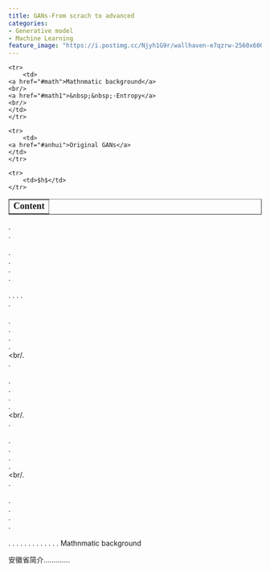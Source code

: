 ```yaml
---
title: GANs-From scrach to advanced
categories:
- Generative model
- Machine Learning
feature_image: "https://i.postimg.cc/Njyh1G9r/wallhaven-e7qzrw-2560x600.png"
---
```

<head>
    <script src="https://cdn.mathjax.org/mathjax/latest/MathJax.js?config=TeX-AMS-MML_HTMLorMML" type="text/javascript"></script>
    <script type="text/x-mathjax-config">
        MathJax.Hub.Config({
            tex2jax: {
            skipTags: ['script', 'noscript', 'style', 'textarea', 'pre'],
            inlineMath: [['$','$']]
            }
        });
    </script>
</head>


<table border="1">
    <tr>
        <td><font face="黑体" size=4><b>Content</b></font></td>
    </tr>

    <tr>
        <td>
	<a href="#math">Mathnmatic background</a>
	<br/>
	<a href="#math1">&nbsp;&nbsp;·Entropy</a>
	<br/>
	</td>
    </tr>

    <tr>
        <td>
	<a href="#anhui">Original GANs</a>
	</td>
    </tr>

    <tr>
        <td>$h$</td>
    </tr>
  
</table>


.<br/>
.<br/><br/>
.<br/>
.<br/>
.<br/>
.<br/><br/>
.
.
.
.<br/>
.<br/><br/>
.<br/>
.<br/>
.<br/>
.<br/><br/.<br/>
.<br/><br/>
.<br/>
.<br/>
.<br/>
.<br/><br/.<br/>
.<br/><br/>
.<br/>
.<br/>
.<br/>
.<br/><br/.<br/>
.<br/><br/>
.<br/>
.<br/>
.<br/>
.<br/><br/>
.
.
.
.
.
.
.
.
.
.
.
.
.
<a name="math">Mathnmatic background</a>

<div>安徽省简介.............</div>
